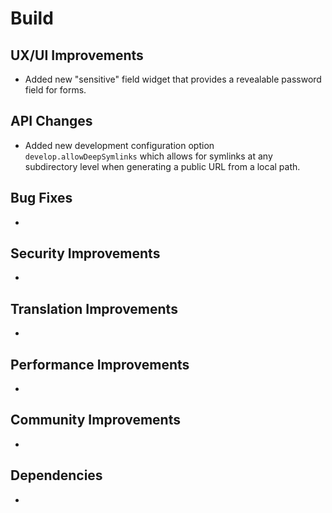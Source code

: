 # Build ###

## UX/UI Improvements
- Added new "sensitive" field widget that provides a revealable password field for forms.

## API Changes
- Added new development configuration option `develop.allowDeepSymlinks` which allows for symlinks at any subdirectory level when generating a public URL from a local path.

## Bug Fixes
-

## Security Improvements
-

## Translation Improvements
-

## Performance Improvements
-

## Community Improvements
-

## Dependencies
-
